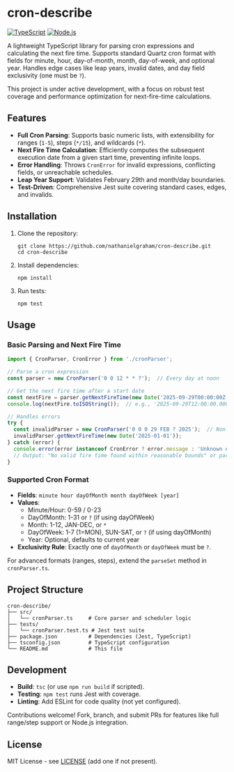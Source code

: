# cron-describe

[![TypeScript](https://img.shields.io/badge/TypeScript-007ACC?style=for-the-badge&logo=typescript&logoColor=white)](https://www.typescriptlang.org/)
[![Node.js](https://img.shields.io/badge/Node.js-43853D?style=for-the-badge&logo=node.js&logoColor=white)](https://nodejs.org/)

A lightweight TypeScript library for parsing cron expressions and calculating the next fire time. Supports standard Quartz cron format with fields for minute, hour, day-of-month, month, day-of-week, and optional year. Handles edge cases like leap years, invalid dates, and day field exclusivity (one must be `?`).

This project is under active development, with a focus on robust test coverage and performance optimization for next-fire-time calculations.

## Features

- **Full Cron Parsing**: Supports basic numeric lists, with extensibility for ranges (`1-5`), steps (`*/15`), and wildcards (`*`).
- **Next Fire Time Calculation**: Efficiently computes the subsequent execution date from a given start time, preventing infinite loops.
- **Error Handling**: Throws `CronError` for invalid expressions, conflicting fields, or unreachable schedules.
- **Leap Year Support**: Validates February 29th and month/day boundaries.
- **Test-Driven**: Comprehensive Jest suite covering standard cases, edges, and invalids.

## Installation

1. Clone the repository:
   ```
   git clone https://github.com/nathanielgraham/cron-describe.git
   cd cron-describe
   ```

2. Install dependencies:
   ```
   npm install
   ```

3. Run tests:
   ```
   npm test
   ```

## Usage

### Basic Parsing and Next Fire Time

```typescript
import { CronParser, CronError } from './cronParser';

// Parse a cron expression
const parser = new CronParser('0 0 12 * * ?');  // Every day at noon

// Get the next fire time after a start date
const nextFire = parser.getNextFireTime(new Date('2025-09-29T00:00:00Z'));
console.log(nextFire.toISOString());  // e.g., '2025-09-29T12:00:00.000Z'

// Handles errors
try {
  const invalidParser = new CronParser('0 0 0 29 FEB ? 2025');  // Non-leap year
  invalidParser.getNextFireTime(new Date('2025-01-01'));
} catch (error) {
  console.error(error instanceof CronError ? error.message : 'Unknown error');
  // Output: "No valid fire time found within reasonable bounds" or parse-time error
}
```

### Supported Cron Format

- **Fields**: `minute hour dayOfMonth month dayOfWeek [year]`
- **Values**:
  - Minute/Hour: 0-59 / 0-23
  - DayOfMonth: 1-31 or `?` (if using dayOfWeek)
  - Month: 1-12, JAN-DEC, or `*`
  - DayOfWeek: 1-7 (1=MON), SUN-SAT, or `?` (if using dayOfMonth)
  - Year: Optional, defaults to current year
- **Exclusivity Rule**: Exactly one of `dayOfMonth` or `dayOfWeek` must be `?`.

For advanced formats (ranges, steps), extend the `parseSet` method in `cronParser.ts`.

## Project Structure

```
cron-describe/
├── src/
│   └── cronParser.ts     # Core parser and scheduler logic
├── tests/
│   └── cronParser.test.ts # Jest test suite
├── package.json          # Dependencies (Jest, TypeScript)
├── tsconfig.json         # TypeScript configuration
└── README.md             # This file
```

## Development

- **Build**: `tsc` (or use `npm run build` if scripted).
- **Testing**: `npm test` runs Jest with coverage.
- **Linting**: Add ESLint for code quality (not yet configured).

Contributions welcome! Fork, branch, and submit PRs for features like full range/step support or Node.js integration.

## License

MIT License - see [LICENSE](LICENSE) (add one if not present).
